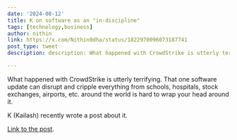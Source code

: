 ```yaml
---
date: '2024-08-12'
title: K on software as an "in-discipline"
tags: [technology,business]
author: nithin
link: https://x.com/Nithin0dha/status/1822970096073187741
post_type: tweet
description: description: What happened with CrowdStrike is utterly terrifying...

---
```


What happened with CrowdStrike is utterly terrifying. That one software update can disrupt and cripple everything from schools, hospitals, stock exchanges, airports, etc. around the world is hard to wrap your head around it.

K (Kailash) recently wrote a post about it.

[Link to the post](https://nadh.in/blog/on-software-as-an-indiscipline/).
